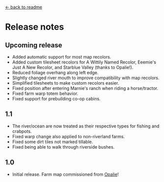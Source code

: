 [← back to readme](README.md)

# Release notes
## Upcoming release
* Added automatic support for most map recolors.
* Added custom tilesheet recolors for A Wittily Named Recolor, Eeemie's Just A New Recolor, and Starblue Valley (thanks to Opalie!).
* Reduced foliage overhang along left edge.
* Slightly changed river mouth to improve compatibility with map recolors.
* Simplified tilesheets to make custom recolors easier.
* Fixed position after entering Marnie's ranch when riding a horse/tractor.
* Fixed farm warp totem behavior.
* Fixed support for prebuilding co-op cabins.

## 1.1
* The river/ocean are now treated as their respective types for fishing and crabpots.
* Fixed warp change also applied to non-riverland farms.
* Fixed some dirt tiles not marked tillable.
* Fixed being able to walk through riverside bushes.

## 1.0
* Initial release. Farm map commissioned from [Opalie](https://www.nexusmods.com/stardewvalley/users/38947035)!
